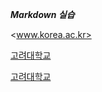 ***Markdown 실습***

<www.korea.ac.kr>

[고려대학교](https://portal.korea.ac.kr/front/Intro.kpd)

[고려대학교](https://portal.korea.ac.kr/front/Intro.kpd, "고려대학교 홈페이지입니다")
